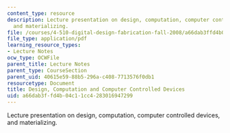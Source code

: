 ```yaml
---
content_type: resource
description: Lecture presentation on design, computation, computer controlled devices,
  and materializing.
file: /courses/4-510-digital-design-fabrication-fall-2008/a66dab3ffd4b04c11cc4283016947299_lec7a.pdf
file_type: application/pdf
learning_resource_types:
- Lecture Notes
ocw_type: OCWFile
parent_title: Lecture Notes
parent_type: CourseSection
parent_uid: 40615e59-88b5-296a-c408-7713576f0db1
resourcetype: Document
title: Design, Computation and Computer Controlled Devices
uid: a66dab3f-fd4b-04c1-1cc4-283016947299
---
```

Lecture presentation on design, computation, computer controlled devices, and materializing.

